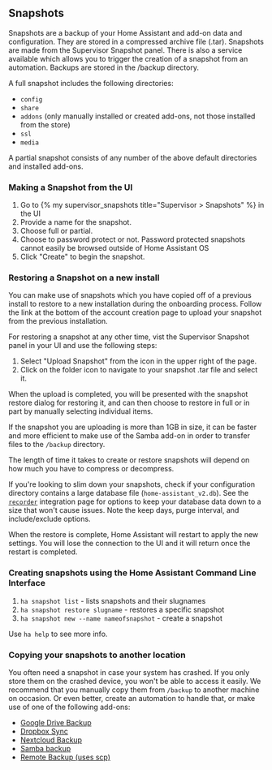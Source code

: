 ## Snapshots

Snapshots are a backup of your Home Assistant and add-on data and configuration. They are stored in a compressed archive file (.tar). Snapshots are made from the Supervisor Snapshot panel. There is also a service available which allows you to trigger the creation of a snapshot from an automation. Backups are stored in the /backup directory.

A full snapshot includes the following directories:

* `config`
* `share`
* `addons` (only manually installed or created add-ons, not those installed from the store)
* `ssl`
* `media`

A partial snapshot consists of any number of the above default directories and installed add-ons.

### Making a Snapshot from the UI

1. Go to {% my supervisor_snapshots title="Supervisor > Snapshots" %} in the UI
2. Provide a name for the snapshot.
3. Choose full or partial.
4. Choose to password protect or not. Password protected snapshots cannot easily be browsed outside of Home Assistant OS
5. Click "Create" to begin the snapshot.

### Restoring a Snapshot on a new install

You can make use of snapshots which you have copied off of a previous install to restore to a new installation during the onboarding process. Follow the link at the bottom of the account creation page to upload your snapshot from the previous installation.

For restoring a snapshot at any other time, vist the Supervisor Snapshot panel in your UI and use the following steps:

1. Select "Upload Snapshot" from the icon in the upper right of the page.
2. Click on the folder icon to navigate to your snapshot .tar file and select it.

When the upload is completed, you will be presented with the snapshot restore dialog for restoring it, and can then choose to restore in full or in part by manually selecting individual items.

If the snapshot you are uploading is more than 1GB in size, it can be faster and more efficient to make use of the Samba add-on in order to transfer files to the `/backup` directory.

The length of time it takes to create or restore snapshots will depend on how much you have to compress or decompress.

If you're looking to slim down your snapshots, check if your configuration directory contains a large database file (`home-assistant_v2.db`). See the [`recorder`](https://www.home-assistant.io/components/recorder/) integration page for options to keep your database data down to a size that won't cause issues. Note the keep days, purge interval, and include/exclude options.

When the restore is complete, Home Assistant will restart to apply the new settings. You will lose the connection to the UI and it will return once the restart is completed.

### Creating snapshots using the Home Assistant Command Line Interface

1. `ha snapshot list` - lists snapshots and their slugnames
2. `ha snapshot restore slugname` - restores a specific snapshot
3. `ha snapshot new --name nameofsnapshot` - create a snapshot

Use `ha help` to see more info.


### Copying your snapshots to another location

You often need a snapshot in case your system has crashed. If you only store them on the crashed device, you won't be able to access it easily. We recommend that you manually copy them from `/backup` to another machine on occasion. Or even better, create an automation to handle that, or make use of one of the following add-ons:

- [Google Drive Backup](https://github.com/sabeechen/hassio-google-drive-backup)
- [Dropbox Sync](https://github.com/danielwelch/hassio-dropbox-sync)
- [Nextcloud Backup](https://github.com/Sebclem/hassio-nextcloud-backup)
- [Samba backup](https://github.com/thomasmauerer/hassio-addons/tree/master/samba-backup)
- [Remote Backup (uses scp)](https://github.com/overkill32/hassio-remote-backup)
